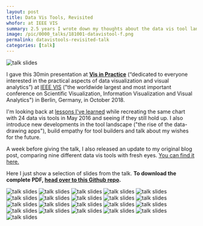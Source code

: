 ```yaml
---
layout: post
title: Data Vis Tools, Revisited
whofor: at IEEE VIS
summary: 2.5 years I wrote down my thoughts about the data vis tool landscape. It's time to revisit these lessons.
image: /pic/0000_talks/181001-datavistool-f.png
permalink: datavistools-revisited-talk
categories: [talk]
---
```


![talk slides](/pic/0000_talks/181001-datavistool.gif)

I gave this 30min presentation at [**Vis in Practice**](http://www.visinpractice.rwth-aachen.de/program.html) (“dedicated to everyone interested in the practical aspects of data visualization and visual analytics”) at [IEEE VIS](http://ieeevis.org/year/2018/welcome) ("the worldwide largest and most important conference on Scientific Visualization, Information Visualization and Visual Analytics") in Berlin, Germany, in October 2018.

I'm looking back at [lessons I've learned](https://source.opennews.org/articles/what-i-learned-recreating-one-chart-using-24-tools/) while recreating the same chart with 24 data vis tools in May 2016 and seeing if they still hold up. I also introduce new developments in the tool landscape ("the rise of the data-drawing apps"), build empathy for tool builders and talk about my wishes for the future.

A week before giving the talk, I also released an update to my original blog post, comparing nine different data vis tools with fresh eyes. [You can find it here.](/datavistools-revisited)


Here I just show a selection of slides from the talk. **To download the complete PDF, [head over to this Github repo](https://github.com/lisacharlotterost/talk-slides).**


![talk slides](/pic/0000_talks/181001-datavistool-1.png)
![talk slides](/pic/0000_talks/181001-datavistool-2.png)
![talk slides](/pic/0000_talks/181001-datavistool-3.png)
![talk slides](/pic/0000_talks/181001-datavistool-4.png)
![talk slides](/pic/0000_talks/181001-datavistool-5.png)
![talk slides](/pic/0000_talks/181001-datavistool-6.png)
![talk slides](/pic/0000_talks/181001-datavistool-7.png)
![talk slides](/pic/0000_talks/181001-datavistool-8.png)
![talk slides](/pic/0000_talks/181001-datavistool-9.png)
![talk slides](/pic/0000_talks/181001-datavistool-10.png)
![talk slides](/pic/0000_talks/181001-datavistool-11.png)
![talk slides](/pic/0000_talks/181001-datavistool-12.png)
![talk slides](/pic/0000_talks/181001-datavistool-13.png)
![talk slides](/pic/0000_talks/181001-datavistool-14.png)
![talk slides](/pic/0000_talks/181001-datavistool-15.png)
![talk slides](/pic/0000_talks/181001-datavistool-16.png)
![talk slides](/pic/0000_talks/181001-datavistool-17.png)
![talk slides](/pic/0000_talks/181001-datavistool-18.png)
![talk slides](/pic/0000_talks/181001-datavistool-19.png)
![talk slides](/pic/0000_talks/181001-datavistool-20.png)
![talk slides](/pic/0000_talks/181001-datavistool-21.png)
